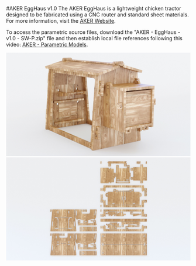 #AKER EggHaus v1.0
The AKER EggHaus is a lightweight chicken tractor designed to be fabricated using a CNC router and standard sheet materials. For more information, visit the [AKER Website](http://www.akerkits.com).

To access the parametric source files, download the "AKER - EggHaus - v1.0 - SW-P.zip" file and then establish local file references following this video: [AKER - Parametric Models](https://www.youtube.com/watch?v=Ewdrlv4nSA0).

![EggHaus](https://github.com/AKERKits/EggHaus/blob/master/Images/AKER%20-%20EggHaus%20-%20v1.0%20-%20Assembly%20Cropped.jpg?raw=true)
![EggHaus](https://github.com/AKERKits/EggHaus/blob/master/Images/AKER%20-%20EggHaus%20-%20v1.0%20-%20Nesting%20Cropped.jpg?raw=true)


